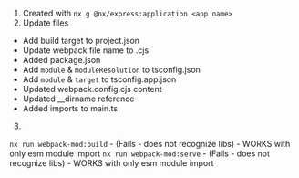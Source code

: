 1. Created with `nx g @nx/express:application <app name>`
2. Update files
 - Add build target to project.json
 - Update webpack file name to .cjs
 - Added package.json
 - Add `module` & `moduleResolution` to tsconfig.json
 - Add `module` & `target` to tsconfig.app.json
 - Updated webpack.config.cjs content
 - Updated __dirname reference
 - Added imports to main.ts
3. 


`nx run webpack-mod:build` - (Fails - does not recognize libs) - WORKS with only esm module import
`nx run webpack-mod:serve` - (Fails - does not recognize libs) - WORKS with only esm module import

